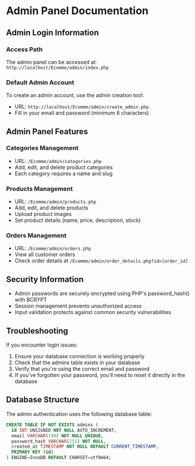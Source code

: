 # Admin Panel Documentation

## Admin Login Information

### Access Path
The admin panel can be accessed at: `http://localhost/Ecomme/admin/index.php`

### Default Admin Account
To create an admin account, use the admin creation tool:
- URL: `http://localhost/Ecomme/admin/create_admin.php`
- Fill in your email and password (minimum 8 characters)

## Admin Panel Features

### Categories Management
- URL: `/Ecomme/admin/categories.php`
- Add, edit, and delete product categories
- Each category requires a name and slug

### Products Management
- URL: `/Ecomme/admin/products.php`
- Add, edit, and delete products
- Upload product images
- Set product details (name, price, description, stock)

### Orders Management
- URL: `/Ecomme/admin/orders.php`
- View all customer orders
- Check order details at `/Ecomme/admin/order_details.php?id=[order_id]`

## Security Information

- Admin passwords are securely encrypted using PHP's password_hash() with BCRYPT
- Session management prevents unauthorized access
- Input validation protects against common security vulnerabilities

## Troubleshooting

If you encounter login issues:
1. Ensure your database connection is working properly
2. Check that the admins table exists in your database
3. Verify that you're using the correct email and password
4. If you've forgotten your password, you'll need to reset it directly in the database

## Database Structure

The admin authentication uses the following database table:

```sql
CREATE TABLE IF NOT EXISTS admins (
  id INT UNSIGNED NOT NULL AUTO_INCREMENT,
  email VARCHAR(190) NOT NULL UNIQUE,
  password_hash VARCHAR(255) NOT NULL,
  created_at TIMESTAMP NOT NULL DEFAULT CURRENT_TIMESTAMP,
  PRIMARY KEY (id)
) ENGINE=InnoDB DEFAULT CHARSET=utf8mb4;
```